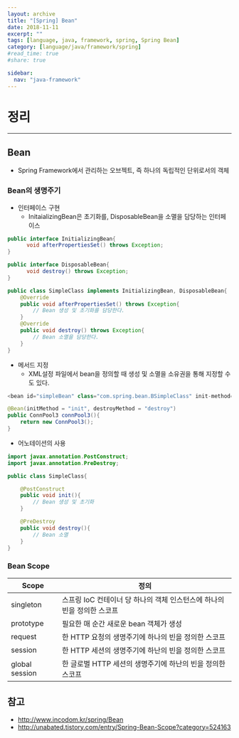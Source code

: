 ```yaml
---
layout: archive
title: "[Spring] Bean"
date: 2018-11-11
excerpt: ""
tags: [language, java, framework, spring, Spring Bean]
category: [language/java/framework/spring]
#read_time: true
#share: true

sidebar:
  nav: "java-framework"
---
```


# 정리

* * *

## Bean

* Spring Framework에서 관리하는 오브젝트, 즉 하나의 독립적인 단위로서의 객체

### Bean의 생명주기

* 인터페이스 구현
  * InitaializingBean은 초기화를, DisposableBean을 소멸을 담당하는 인터페이스

```java
public interface InitializingBean{
      void afterPropertiesSet() throws Exception;
}

public interface DisposableBean{
      void destroy() throws Exception;
}

public class SimpleClass implements InitializingBean, DisposableBean{
    @Override
    public void afterPropertiesSet() throws Exception{
        // Bean 생성 및 초기화를 담당한다.
    }
    @Override
    public void destroy() throws Exception{
        // Bean 소멸을 담당한다.
    }
}
```

* 메서드 지정
  * XML설정 파일에서 bean을 정의할 때 생성 및 소멸을 소유권을 통해 지정할 수도 있다.

```java
<bean id="simpleBean" class="com.spring.bean.BSimpleClass" init-method="init" destroy-method="destroy" />

@Bean(initMethod = "init", destroyMethod = "destroy")
public ConnPool3 connPool3(){
    return new ConnPool3();
}
```

* 어노테이션의 사용

```java
import javax.annotation.PostConstruct;
import javax.annotation.PreDestroy;

public class SimpleClass{

    @PostConstruct
    public void init(){
        // Bean 생성 및 초기화
    }

    @PreDestroy
    public void destroy(){
        // Bean 소멸
    }
}
```

### Bean Scope

| Scope       | 정의                                                                    |
|-------------|-------------------------------------------------------------------------|
| singleton  | 스프링 IoC 컨테이너 당 하나의 객체 인스턴스에 하나의 빈을 정의한 스코프 |
| prototype  | 필요한 매 순간 새로운 bean 객체가 생성                     |
| request    | 한 HTTP 요청의 생명주기에 하나의 빈을 정의한 스코프                     |
| session        | 한 HTTP 세션의 생명주기에 하난의 빈을 정의한 스코프                     |
| global session | 한 글로벌 HTTP 세션의 생명주기에 하난의 빈을 정의한 스코프              |

## 참고

* <http://www.incodom.kr/spring/Bean>
* <http://unabated.tistory.com/entry/Spring-Bean-Scope?category=524163>